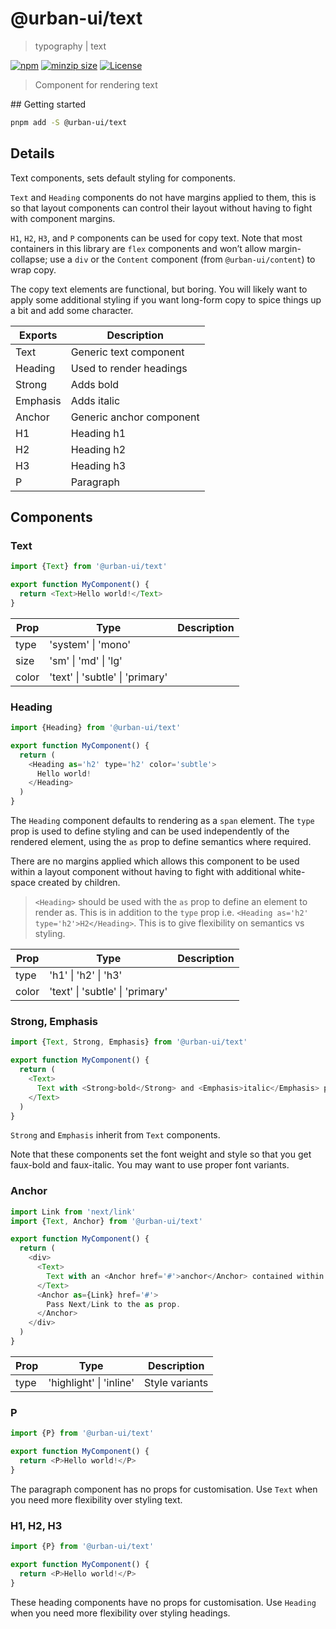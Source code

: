 # @urban-ui/text

> typography | text

[![npm](https://img.shields.io/npm/v/@urban-ui/text?style=flat-square)](https://www.npmjs.com/package/@urban-ui/text)
[![minzip size](https://img.shields.io/bundlephobia/minzip/@urban-ui/text?style=flat-square)](https://bundlephobia.com/result?p=@urban-ui/text)
[![License](https://img.shields.io/github/license/mattstyles/urban-ui.svg?style=flat-square)](https://github.com/mattstyles/urban-ui/blob/master/license.md)

> Component for rendering text

## Getting started

```sh
pnpm add -S @urban-ui/text
```

## Details

Text components, sets default styling for components.

`Text` and `Heading` components do not have margins applied to them, this is so that layout components can control their layout without having to fight with component margins.

`H1`, `H2`, `H3`, and `P` components can be used for copy text. Note that most containers in this library are `flex` components and won’t allow margin-collapse; use a `div` or the `Content` component (from `@urban-ui/content`) to wrap copy.

The copy text elements are functional, but boring. You will likely want to apply some additional styling if you want long-form copy to spice things up a bit and add some character.

| Exports  | Description              |
| -------- | ------------------------ |
| Text     | Generic text component   |
| Heading  | Used to render headings  |
| Strong   | Adds bold                |
| Emphasis | Adds italic              |
| Anchor   | Generic anchor component |
| H1       | Heading h1               |
| H2       | Heading h2               |
| H3       | Heading h3               |
| P        | Paragraph                |

## Components

### Text

```js
import {Text} from '@urban-ui/text'

export function MyComponent() {
  return <Text>Hello world!</Text>
}
```

| Prop  | Type                            | Description |
| ----- | ------------------------------- | ----------- |
| type  | 'system' \| 'mono'              |             |
| size  | 'sm' \| 'md' \| 'lg'            |             |
| color | 'text' \| 'subtle' \| 'primary' |             |

### Heading

```js
import {Heading} from '@urban-ui/text'

export function MyComponent() {
  return (
    <Heading as='h2' type='h2' color='subtle'>
      Hello world!
    </Heading>
  )
}
```

The `Heading` component defaults to rendering as a `span` element. The `type` prop is used to define styling and can be used independently of the rendered element, using the `as` prop to define semantics where required.

There are no margins applied which allows this component to be used within a layout component without having to fight with additional white-space created by children.

> `<Heading>` should be used with the `as` prop to define an element to render as. This is in addition to the `type` prop i.e. `<Heading as='h2' type='h2'>H2</Heading>`. This is to give flexibility on semantics vs styling.

| Prop  | Type                            | Description |
| ----- | ------------------------------- | ----------- |
| type  | 'h1' \| 'h2' \| 'h3'            |             |
| color | 'text' \| 'subtle' \| 'primary' |             |

### Strong, Emphasis

```js
import {Text, Strong, Emphasis} from '@urban-ui/text'

export function MyComponent() {
  return (
    <Text>
      Text with <Strong>bold</Strong> and <Emphasis>italic</Emphasis> parts.
    </Text>
  )
}
```

`Strong` and `Emphasis` inherit from `Text` components.

Note that these components set the font weight and style so that you get faux-bold and faux-italic. You may want to use proper font variants.

### Anchor

```js
import Link from 'next/link'
import {Text, Anchor} from '@urban-ui/text'

export function MyComponent() {
  return (
    <div>
      <Text>
        Text with an <Anchor href='#'>anchor</Anchor> contained within it.
      </Text>
      <Anchor as={Link} href='#'>
        Pass Next/Link to the as prop.
      </Anchor>
    </div>
  )
}
```

| Prop | Type                    | Description    |
| ---- | ----------------------- | -------------- |
| type | 'highlight' \| 'inline' | Style variants |

### P

```js
import {P} from '@urban-ui/text'

export function MyComponent() {
  return <P>Hello world!</P>
}
```

The paragraph component has no props for customisation. Use `Text` when you need more flexibility over styling text.

### H1, H2, H3

```js
import {P} from '@urban-ui/text'

export function MyComponent() {
  return <P>Hello world!</P>
}
```

These heading components have no props for customisation. Use `Heading` when you need more flexibility over styling headings.

